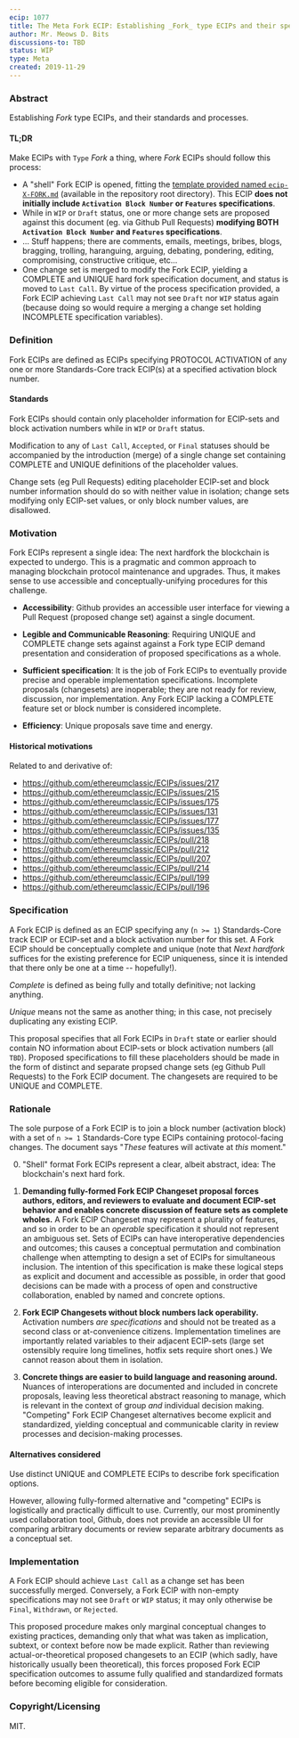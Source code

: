 ```yaml
---
ecip: 1077
title: The Meta Fork ECIP: Establishing _Fork_ type ECIPs and their specifications and processes
author: Mr. Meows D. Bits
discussions-to: TBD
status: WIP
type: Meta
created: 2019-11-29
---
```


### Abstract

Establishing _Fork_ type ECIPs, and their standards and processes.

#### TL;DR

Make ECIPs with `Type` _Fork_ a thing, where _Fork_ ECIPs should follow this process:
- A "shell" Fork ECIP is opened, fitting the [template provided named `ecip-X-FORK.md`](ecip-X-FORK.md) (available in the repository root directory). This ECIP __does not initially include `Activation Block Number` or `Features` specifications__.
- While in `WIP` or `Draft` status, one or more change sets are proposed against this document (eg. via Github Pull Requests) __modifying BOTH `Activation Block Number` and `Features` specifications__.
- ... Stuff happens; there are comments, emails, meetings, bribes, blogs, bragging, trolling, haranguing, arguing, debating, pondering, editing, compromising, constructive critique, etc...
- One change set is merged to modify the Fork ECIP, yielding a COMPLETE and UNIQUE hard fork specification document, and status is moved to `Last Call`. By virtue of the process specification provided, a Fork ECIP achieving `Last Call` may not see `Draft` nor `WIP` status again (because doing so would require a merging a change set holding INCOMPLETE specification variables). 

### Definition

Fork ECIPs are defined as ECIPs specifying PROTOCOL ACTIVATION of any one or more Standards-Core track ECIP(s) at a specified activation block number.

#### Standards

Fork ECIPs should contain only placeholder information for ECIP-sets and block activation numbers while in `WIP` or `Draft` status. 

Modification to any of `Last Call`, `Accepted`, or `Final` statuses should be accompanied by the introduction (merge) of a single change set containing COMPLETE and UNIQUE definitions of the placeholder values.

Change sets (eg Pull Requests) editing placeholder ECIP-set and block number information should do so with neither value in isolation; change sets modifying only ECIP-set values, or only block number values, are disallowed.

### Motivation

Fork ECIPs represent a single idea: The next hardfork the blockchain is expected to undergo. This is a pragmatic and common approach to managing blockchain protocol maintenance and upgrades. 
Thus, it makes sense to use accessible and conceptually-unifying procedures for this challenge.

- __Accessibility__: Github provides an accessible user interface for viewing a Pull Request (proposed change set) against a single document.

- __Legible and Communicable Reasoning__: Requiring UNIQUE and COMPLETE change sets against against a Fork type ECIP demand presentation and consideration of proposed specifications as a whole.

- __Sufficient specification__: It is the job of Fork ECIPs to eventually provide precise and operable implementation specifications. Incomplete proposals (changesets) are inoperable; they are not ready for review, discussion, nor implementation. Any Fork ECIP lacking a COMPLETE feature set or block number is considered incomplete.

- __Efficiency__: Unique proposals save time and energy.

#### Historical motivations

Related to and derivative of:

- https://github.com/ethereumclassic/ECIPs/issues/217
- https://github.com/ethereumclassic/ECIPs/issues/215
- https://github.com/ethereumclassic/ECIPs/issues/175
- https://github.com/ethereumclassic/ECIPs/issues/131
- https://github.com/ethereumclassic/ECIPs/issues/177
- https://github.com/ethereumclassic/ECIPs/issues/135
- https://github.com/ethereumclassic/ECIPs/pull/218
- https://github.com/ethereumclassic/ECIPs/pull/212
- https://github.com/ethereumclassic/ECIPs/pull/207
- https://github.com/ethereumclassic/ECIPs/pull/214
- https://github.com/ethereumclassic/ECIPs/pull/199
- https://github.com/ethereumclassic/ECIPs/pull/196

### Specification

A Fork ECIP is defined as an ECIP specifying any (`n >= 1`) Standards-Core track ECIP or ECIP-set and a block activation number for this set. A Fork ECIP should be conceptually complete and unique (note that _Next hardfork_ suffices for the existing preference for ECIP uniqueness, since it is intended that there only be one at a time -- hopefully!).

_Complete_ is defined as being fully and totally definitive; not lacking anything.

_Unique_ means not the same as another thing; in this case, not precisely duplicating any existing ECIP.

This proposal specifies that all Fork ECIPs in `Draft` state or earlier should contain NO information about ECIP-sets or block activation numbers (all `TBD`). Proposed specifications to fill these placeholders should be made in the form of distinct and separate propsed change sets (eg Github Pull Requests) to the Fork ECIP document. The changesets are required to be UNIQUE and COMPLETE.

### Rationale

The sole purpose of a Fork ECIP is to join a block number (activation block) with a set of `n >= 1` Standards-Core type ECIPs containing protocol-facing changes. The document says "_These_ features will activate at _this_ moment."

0. "Shell" format Fork ECIPs represent a clear, albeit abstract, idea: The blockchain's next hard fork.

1. __Demanding fully-formed Fork ECIP Changeset proposal forces authors, editors, and reviewers to evaluate and document ECIP-set behavior and enables concrete discussion of feature sets as complete wholes.__ A Fork ECIP Changeset may represent a plurality of features, and so in order to be an _operable_ specification it should not represent an ambiguous set. Sets of ECIPs can have interoperative dependencies and outcomes; this causes a conceptual permutation and combination challenge when attempting to design a set of ECIPs for simultaneous inclusion. The intention of this specification is make these logical steps as explicit and document and accessible as possible, in order that good decisions can be made with a process of open and constructive collaboration, enabled by named and concrete options.

2. __Fork ECIP Changesets without block numbers lack operability.__ Activation numbers _are specifications_ and should not be treated as a second class or at-convenience citizens. Implementation timelines are importantly related variables to their adjacent ECIP-sets (large set ostensibly require long timelines, hotfix sets require short ones.) We cannot reason about them in isolation.

3. __Concrete things are easier to build language and reasoning around.__ Nuances of interoperations are documented and included in concrete proposals, leaving less theoretical abstract reasoning to manage, which is relevant in the context of group _and_ individual decision making. "Competing" Fork ECIP Changeset alternatives become explicit and standardized, yielding conceptual and communicable clarity in review processes and decision-making processes.

#### Alternatives considered

Use distinct UNIQUE and COMPLETE ECIPs to describe fork specification options.

However, allowing fully-formed alternative and "competing" ECIPs is logistically and practically difficult to use. 
Currently, our most prominently used collaboration tool, Github, does not provide an accessible UI for comparing arbitrary documents or review separate arbitrary documents as a conceptual set.

### Implementation

A Fork ECIP should achieve `Last Call` as a change set has been successfully merged. Conversely, a Fork ECIP with non-empty specifications may not see `Draft` or `WIP` status; it may only otherwise be `Final`, `Withdrawn`, or `Rejected`.

This proposed procedure makes only marginal conceptual changes to existing practices, demanding only that what was taken as implication, subtext, or context before now be made explicit. Rather than reviewing actual-or-theoretical proposed changesets to an ECIP (which sadly, have historically usually been theoretical), this forces proposed Fork ECIP specification outcomes to assume fully qualified and standardized formats before becoming eligible for consideration. 

### Copyright/Licensing

MIT.

